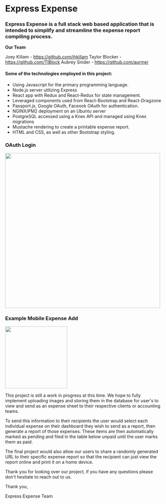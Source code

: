 <h1>Express Expense</h1>

<h3>Express Expense is a full stack web based application that is intended to simplify and streamline the expense report compiling process.</h3>

**Our Team**

Joey Killam - https://github.com/jhkillam
Taylor Blocker - https://github.com/TIBlock
Aubrey Snider - https://github.com/aurmer


<h4>Some of the technologies employed in this project:</h4>

- Using Javascript for the primary programming language.
- Node.js server utilizing Express
- React app with Redux and React-Redux for state management.
- Leveraged components used from React-Bootstrap and React-Dragzone
- Passport.js, Google OAuth, Faceook OAuth for authentication.
- NGINX/PM2 deployment on an Ubuntu server
- PostgreSQL accessed using a Knex API and managed using Knex migrations
- Mustache rendering to create a printable expense report. 
- HTML and CSS, as well as other Bootstrap styling. 


<h3>OAuth Login</h3>
<img style="width: 500px" src="https://media.giphy.com/media/VIDcoWoaKr9ggLS4Ul/giphy.gif">


<h3>Example Mobile Expense Add</h3>
<img style="width: 200px" src="https://media.giphy.com/media/dYf4pB549NUTAJT9aU/giphy.gif">



<p>
This project is still a work in progress at this time. We hope to fully implement uploading images and storing them in the database for user's to view and send as an expense sheet to their respective clients or accounting teams.
</p>

<p>
To send this information to their recipients the user would select each individual expense on their dashboard they wish to send as a report, then generate a report of those expenses. These items are then automatically marked as pending and filed in the table below unpaid until the user marks them as paid.
</p>

<p>
The final project would also allow our users to share a randomly generated URL to their specific expense report so that the recipient can just view the report online and print it on a home device. 
</p>

<p>
Thank you for looking over our project, if you have any questions please don't hesitate to reach out to us. 

Thank you,

Express Expense Team
</p>